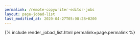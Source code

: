 ```yaml
---
permalink: /remote-copywriter-editor-jobs
layout: page-jobad-list
last_modified_at: 2020-04-27T05:08:28+0200
---
```

{% include render_jobad_list.html permalink=page.permalink %}
